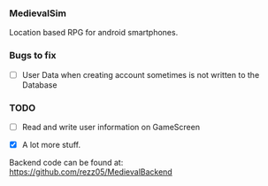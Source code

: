 ### MedievalSim

Location based RPG for android smartphones.

### Bugs to fix

- [ ] User Data when creating account sometimes is not written to the Database

### TODO

- [ ] Read and write user information on GameScreen

- [x] A lot more stuff.

Backend code can be found at: https://github.com/rezz05/MedievalBackend